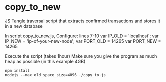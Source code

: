 # copy_to_new

JS Tangle traversal script that extracts confirmed transactions and stores it in a new database

In script copy_to_new.js, Configure: lines 7-10
var IP_OLD = 'localhost';
var IP_NEW = 'ip-of-your-new-node';
var PORT_OLD = 14265
var PORT_NEW = 14265

Execute the script (takes 1hour)
Make sure you give the program as much heap as possible (in this example 4GB)

```
npm install
nodejs --max_old_space_size=4096 ./copy_to.js
```
